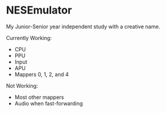 NESEmulator
===========

My Junior-Senior year independent study with a creative name.

Currently Working:
- CPU
- PPU
- Input
- APU
- Mappers 0, 1, 2, and 4

Not Working:
- Most other mappers
- Audio when fast-forwarding